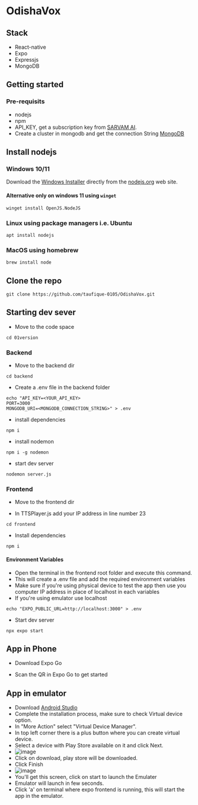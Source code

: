 # OdishaVox
## Stack
- React-native
- Expo
- Expressjs
- MongoDB

## Getting started
### Pre-requisits
- nodejs
- npm
- API_KEY, get a subscription key from [SARVAM AI](https://dashbord.sarvam.ai).
- Create a cluster in mongodb and get the connection String [MongoDB](https://www.mongodb.com/)

## Install nodejs

### Windows 10/11 

Download the [Windows Installer](https://nodejs.org/en/download) directly from the [nodejs.org](https://nodejs.org/en/#home-downloadhead) web site.

#### Alternative only on windows 11 using `winget`

```
winget install OpenJS.NodeJS
```

### Linux using package managers i.e. Ubuntu

```
apt install nodejs
```

### MacOS using homebrew

```
brew install node
```

## Clone the repo

```
git clone https://github.com/taufique-0105/OdishaVox.git
```
### 
## Starting dev sever
- Move to the code space
```
cd 01version
```
### Backend
- Move to the backend dir

```
cd backend
```

- Create a .env file in the backend folder
```
echo "API_KEY=<YOUR_API_KEY>
PORT=3000
MONGODB_URI=<MONGODB_CONNECTION_STRING>" > .env
```

- install dependencies

```
npm i
```

- install nodemon
```
npm i -g nodemon
```

- start dev server
```
nodemon server.js
```

### Frontend
- Move to the frontend dir

- In TTSPlayer.js add your IP address in line number 23
 
```
cd frontend
```
- Install dependencies

```
npm i
```

#### Environment Variables

- Open the terminal in the frontend root folder and execute this command.
- This will create a .env file and add the required environment variables
- Make sure if you're using physical device to test the app then use you computer IP address in place of localhost in each variables
- If you're using emulator use localhost

```
echo "EXPO_PUBLIC_URL=http://localhost:3000" > .env
```

- Start dev server
```
npx expo start
```

## App in Phone

- Download Expo Go

- Scan the QR in Expo Go to get started

## App in emulator

- Download [Android Studio](https://developer.android.com/studio)
- Complete the installation process, make sure to check Virtual device option.
- In "More Action" select "Virtual Device Manager".
- In top left corner there is a plus button where you can create virtual device.
- Select a device with Play Store available on it and click Next.
- ![image](https://github.com/user-attachments/assets/164b9644-9840-44e3-b39b-73051e926fde)
- Click on download, play store will be downloaded.
- Click Finish
- ![image](https://github.com/user-attachments/assets/b57cbfb2-0de6-41ee-8684-82c737e15f05)
- You'll get this screen, click on start to launch the Emulater
- Emulator will launch in few seconds.
- Click 'a' on terminal where expo frontend is running, this will start the app in the emulator.
